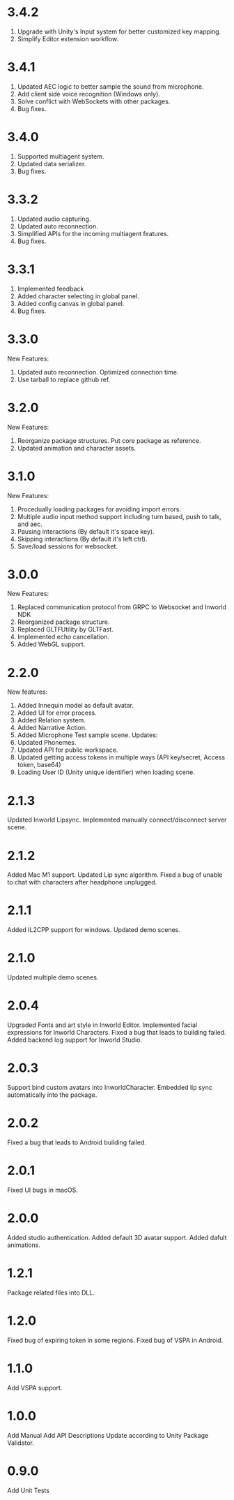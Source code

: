 # 3.4.2
1. Upgrade with Unity's Input system for better customized key mapping.
2. Simplify Editor extension workflow.

# 3.4.1
1. Updated AEC logic to better sample the sound from microphone.
2. Add client side voice recognition (Windows only).
3. Solve conflict with WebSockets with other packages.
4. Bug fixes.

# 3.4.0
1. Supported multiagent system.
2. Updated data serializer.
3. Bug fixes.

# 3.3.2
1. Updated audio capturing.
2. Updated auto reconnection.
3. Simplified APIs for the incoming multiagent features.
4. Bug fixes.

# 3.3.1
1. Implemented feedback
2. Added character selecting in global panel.
3. Added config canvas in global panel.
4. Bug fixes.

# 3.3.0
New Features:
1. Updated auto reconnection. Optimized connection time.
2. Use tarball to replace github ref.

# 3.2.0
New Features:
1. Reorganize package structures. Put core package as reference.
2. Updated animation and character assets.

# 3.1.0
New Features:
1. Procedually loading packages for avoiding import errors.
2. Multiple audio input method support including turn based, push to talk, and aec.
3. Pausing interactions (By default it's space key).
4. Skipping interactions (By default it's left ctrl).
5. Save/load sessions for websocket.

# 3.0.0
New Features:
1. Replaced communication protocol from GRPC to Websocket and Inworld NDK
2. Reorganized package structure.
3. Replaced GLTFUtility by GLTFast.
4. Implemented echo cancellation.
5. Added WebGL support.

# 2.2.0 
New features:
1. Added Innequin model as default avatar.
2. Added UI for error process.
3. Added Relation system.
4. Added Narrative Action.
5. Added Microphone Test sample scene.
Updates:
1. Updated Phonemes.
2. Updated API for public workspace.
3. Updated getting access tokens in multiple ways (API key/secret, Access token, base64)
4. Loading User ID (Unity unique identifier) when loading scene.

# 2.1.3
Updated Inworld Lipsync.
Implemented manually connect/disconnect server scene.

# 2.1.2
Added Mac M1 support.
Updated Lip sync algorithm.
Fixed a bug of unable to chat with characters after headphone unplugged.

# 2.1.1
Added IL2CPP support for windows.
Updated demo scenes.

# 2.1.0
Updated multiple demo scenes.

# 2.0.4
Upgraded Fonts and art style in Inworld Editor.
Implemented facial expressions for Inworld Characters.
Fixed a bug that leads to building failed.
Added backend log support for Inworld Studio.

# 2.0.3
Support bind custom avatars into InworldCharacter.
Embedded lip sync automatically into the package.

# 2.0.2 
Fixed a bug that leads to Android building failed.

# 2.0.1
Fixed UI bugs in macOS.

# 2.0.0
Added studio authentication.
Added default 3D avatar support.
Added dafult animations.

# 1.2.1
Package related files into DLL.

# 1.2.0
Fixed bug of expiring token in some regions.
Fixed bug of VSPA in Android.

# 1.1.0
Add VSPA support.

# 1.0.0
Add Manual
Add API Descriptions
Update according to Unity Package Validator.

# 0.9.0
Add Unit Tests

